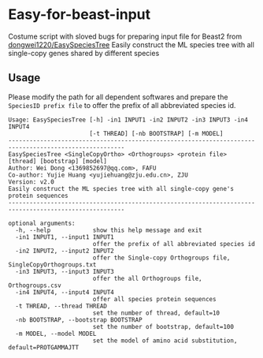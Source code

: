# Easy-for-beast-input
Costume script with sloved bugs for preparing input file for Beast2 from [dongwei1220/EasySpeciesTree](https://github.com/dongwei1220/EasySpeciesTree)
Easily construct the ML species tree with all single-copy genes shared by different species

## Usage
Please modify the path for all dependent softwares and prepare the `SpeciesID prefix file` to offer the prefix of all abbreviated species id. 

```
Usage: EasySpeciesTree [-h] -in1 INPUT1 -in2 INPUT2 -in3 INPUT3 -in4 INPUT4
                       [-t THREAD] [-nb BOOTSTRAP] [-m MODEL]
-------------------------------------------------------------------------------------------------------
EasySpeciesTree <SingleCopyOrtho> <Orthogroups> <protein file> [thread] [bootstrap] [model]
Author: Wei Dong <1369852697@qq.com>, FAFU
Co-author: Yujie Huang <yujiehuang@zju.edu.cn>, ZJU
Version: v2.0
Easily construct the ML species tree with all single-copy gene's protein sequences
-------------------------------------------------------------------------------------------------------

optional arguments:
  -h, --help            show this help message and exit
  -in1 INPUT1, --input1 INPUT1
                        offer the prefix of all abbreviated species id 
  -in2 INPUT2, --input2 INPUT2
                        offer the Single-copy Orthogroups file, SingleCopyOrthogroups.txt
  -in3 INPUT3, --input3 INPUT3
                        offer the all Orthogroups file, Orthogroups.csv
  -in4 INPUT4, --input4 INPUT4
                        offer all species protein sequences
  -t THREAD, --thread THREAD
                        set the number of thread, default=10
  -nb BOOTSTRAP, --bootstrap BOOTSTRAP
                        set the number of bootstrap, default=100
  -m MODEL, --model MODEL
                        set the model of amino acid substitution, default=PROTGAMMAJTT
 ```

